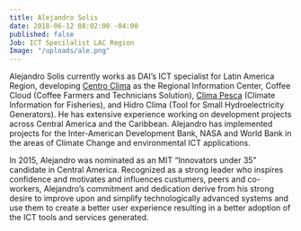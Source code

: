 ```yaml
---
title: Alejandro Solis
date: 2018-06-12 08:02:00 -04:00
published: false
Job: ICT Specilalist LAC Region
Image: "/uploads/ale.png"
---
```


Alejandro Solis currently works as DAI’s ICT specialist for Latin America Region, developing [Centro Clima](http://www.centroclima.org) as the Regional Information Center, Coffee Cloud (Coffee Farmers and Technicians Solution), [Clima Pesca](http://www.climapesca.org) (Climate Information for Fisheries), and Hidro Clima (Tool for Small Hydroelectricity Generators). He has extensive experience working on development projects across Central America and the Caribbean.  Alejandro has implemented projects for the Inter-American Development Bank, NASA and World Bank in the areas of Climate Change and environmental ICT applications.

In 2015, Alejandro was nominated as an MIT “Innovators under 35” candidate in Central America. Recognized as a strong leader who inspires confidence and motivates and influences custumers, peers and co-workers, Alejandro’s commitment and dedication derive from his strong desire to improve upon and simplify technologically advanced systems and use them to create a better user experience resulting in a better adoption of the ICT tools and services generated.
